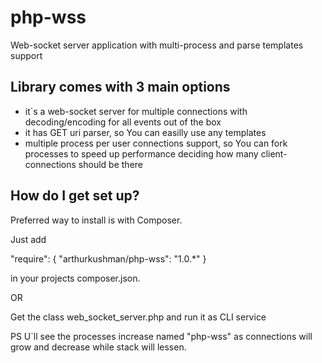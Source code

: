 # php-wss
Web-socket server application with multi-process and parse templates support 

## Library comes with 3 main options

- it`s a web-socket server for multiple connections with decoding/encoding for all events out of the box
- it has GET uri parser, so You can easilly use any templates 
- multiple process per user connections support, so You can fork processes to speed up performance deciding how many client-connections should be there

## How do I get set up?

Preferred way to install is with Composer.

Just add

"require": {
  "arthurkushman/php-wss": "1.0.*"
}

in your projects composer.json.

OR

Get the class web_socket_server.php and run it as CLI service

PS U`ll see the processes increase named "php-wss" as connections will grow and decrease while stack will lessen.
